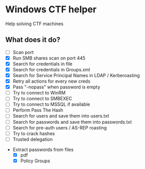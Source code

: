 # Windows CTF helper

Help solving CTF machines

## What does it do?

 - [ ] Scan port
 - [x] Run SMB shares scan on port 445
 - [x] Search for credentials in file
 - [x] Search for credentials in Groups.xml
 - [x] Search for Service Principal Names in LDAP / Kerberoasting
 - [x] Retry all actions for every new creds
 - [x] Pass "-nopass" when password is empty
 - [ ] Try to connect to WinRM
 - [ ] Try to connect to SMBEXEC
 - [ ] Try to connect to MSSQL if available
 - [ ] Perform Pass The Hash
 - [ ] Search for users and save them into users.txt
 - [ ] Search for passwords and save them into passwords.txt
 - [ ] Search for pre-auth users / AS-REP roasting
 - [ ] Try to crack hashes
 - [ ] Trusted delegation
 - Extract passwords from files
   * [x] pdf
   * [x] Policy Groups
